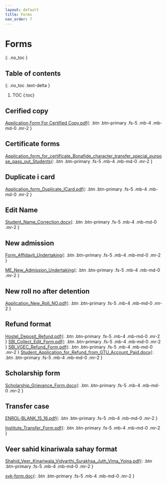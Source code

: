```yaml
---
layout: default
title: Forms
nav_order: 7
---
```


# Forms

{: .no_toc }

## Table of contents
{: .no_toc .text-delta }

1. TOC
{:toc}

##  Cerified copy
[Application Form For Certified Copy.pdf](/assets/document/Application_Form_For_Certified_Copy.pdf){: .btn .btn-primary .fs-5 .mb-4 .mb-md-0 .mr-2 }


##  Certificate forms
[Application_form_for_certificate_Bonafide_character_transfer_special_purpose_pass_out_Students](/assets/document/){: .btn .btn-primary .fs-5 .mb-4 .mb-md-0 .mr-2 }


##  Duplicate i card
[Application_form_Duplicate_ICard.pdf](/assets/document/Application_form_Duplicate_ICard.pdf){: .btn .btn-primary .fs-5 .mb-4 .mb-md-0 .mr-2 }


##  Edit Name
[Student_Name_Correction.docx](/assets/document/Student_Name_Correction.docx){: .btn .btn-primary .fs-5 .mb-4 .mb-md-0 .mr-2 }


##  New admission	
[Form_Affidavit_Undertaking](/assets/document/Form_Affidavit_Undertaking){: .btn .btn-primary .fs-5 .mb-4 .mb-md-0 .mr-2 }


[ME_New_Admission_Undertaking](/assets/document/){: .btn .btn-primary .fs-5 .mb-4 .mb-md-0 .mr-2 }



##  New roll no after detention
[Application_New_Roll_NO.pdf](/assets/document/Application_New_Roll_NO.pdf){: .btn .btn-primary .fs-5 .mb-4 .mb-md-0 .mr-2 }


##  Refund format
[Hostel_Deposit_Refund.pdf](/assets/document/Hostel_Deposit_Refund.pdf){: .btn .btn-primary .fs-5 .mb-4 .mb-md-0 .mr-2 }
[SBI_Collect_Edit_Form.pdf](/assets/document/SBI_Collect_Edit_Form.pdf){: .btn .btn-primary .fs-5 .mb-4 .mb-md-0 .mr-2 }
[SBI_VGEC_Refund_Form.pdf](/assets/document/SBI_VGEC_Refund_Form.pdf){: .btn .btn-primary .fs-5 .mb-4 .mb-md-0 .mr-2 }
[Student_Application_for_Refund_from_GTU_Account_Paid.docx](/assets/document/Student_Application_for_Refund_from_GTU_Account_Paid.docx){: .btn .btn-primary .fs-5 .mb-4 .mb-md-0 .mr-2 }


##  Scholarship form
[Scholarship_Grievance_Form.docx](/assets/document/Scholarship_Grievance_Form.docx){: .btn .btn-primary .fs-5 .mb-4 .mb-md-0 .mr-2 }


##  Transfer case
[ENROL-BLANK_15_16.pdf](/assets/document/ENROL-BLANK_15_16.pdf){: .btn .btn-primary .fs-5 .mb-4 .mb-md-0 .mr-2 }


[Institute_Transfer_Form.pdf](/assets/document/Institute_Transfer_Form.pdf){: .btn .btn-primary .fs-5 .mb-4 .mb-md-0 .mr-2 }



##  Veer sahid kinariwala sahay format
[Shahid_Veer_Kinariwala_Vidyarthi_Surakhsa_Juth_Vima_Yojna.pdf](/assets/document/Shahid_Veer_Kinariwala_Vidyarthi_Surakhsa_Juth_Vima_Yojna.pdf){: .btn .btn-primary .fs-5 .mb-4 .mb-md-0 .mr-2 }


[svk-form.doc](/assets/document/svk-form.doc){: .btn .btn-primary .fs-5 .mb-4 .mb-md-0 .mr-2 }
